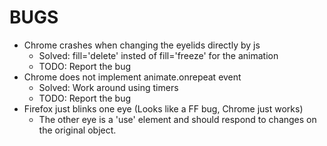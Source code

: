 # BUGS

- Chrome crashes when changing the eyelids directly by js
	- Solved: fill='delete' insted of fill='freeze' for the animation
	- TODO: Report the bug
- Chrome does not implement animate.onrepeat event
	- Solved: Work around using timers
	- TODO: Report the bug
- Firefox just blinks one eye (Looks like a FF bug, Chrome just works)
	- The other eye is a 'use' element and should respond to changes on the original object.




